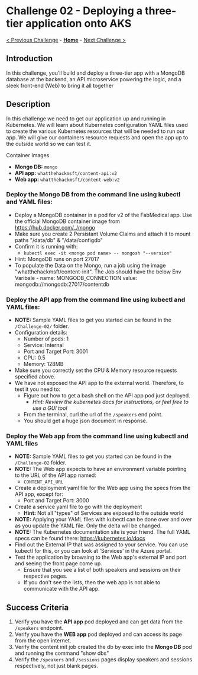 # Challenge 02 - Deploying a three-tier application onto AKS

[< Previous Challenge](./Challenge-01.md) - **[Home](../README.md)** - [Next Challenge >](./Challenge-03.md)

## Introduction

In this challenge, you’ll build and deploy a three-tier app with a MongoDB database at the backend, an API microservice powering the logic, and a sleek front-end (Web) to bring it all together

## Description

In this challenge we need to get our application up and running in Kubernetes. We will learn about Kubernetes configuration YAML files used to create the various Kubernetes resources that will be needed to run our app. We will give our containers resource requests and open the app up to the outside world so we can test it.

Container Images

- **Mongo DB:** `mongo`
- **API app:** `whatthehackmsft/content-api:v2`
- **Web app:** `whatthehackmsft/content-web:v2`

### Deploy the **Mongo DB** from the command line using kubectl and YAML files:

- Deploy a MongoDB container in a pod for v2 of the FabMedical app.  Use the official MongoDB container image from https://hub.docker.com/_/mongo
- Make sure you create 2 Persistant Volume Claims and attach it to mount paths "/data/db" & "/data/configdb"
- Confirm it is running with:
	- `kubectl exec -it <mongo pod name> -- mongosh "--version"`
 - Hint: MongoDB runs on port 27017
 - To populate the Data on the Mongo, run a job using the image "whatthehackmsft/content-init". The Job should have the below Env Varibale
             - name: MONGODB_CONNECTION
            value: mongodb://mongodb:27017/contentdb

### Deploy the **API app** from the command line using kubectl and YAML files:

- **NOTE:** Sample YAML files to get you started can be found in the `/Challenge-02/` folder.
- Configuration details:
  - Number of pods: 1
  - Service: Internal
  - Port and Target Port: 3001
  - CPU: 0.5
  - Memory: 128MB
- Make sure you correctly set the CPU & Memory resource requests specified above.
- We have not exposed the API app to the external world. Therefore, to test it you need to:
	- Figure out how to get a bash shell on the API app pod just deployed.
    	- _Hint: Review the kubernetes docs for instructions, or feel free to use a GUI tool_
	- From the terminal, curl the url of the `/speakers` end point.
	- You should get a huge json document in response.
   
### Deploy the Web app from the command line using kubectl and YAML files
- **NOTE:** Sample YAML files to get you started can be found in the `/Challenge-02` folder.
- **NOTE:** The Web app expects to have an environment variable pointing to the URL of the API app named:
	- `CONTENT_API_URL`
- Create a deployment yaml file for the Web app using the specs from the API app, except for:
	- Port and Target Port: 3000
- Create a service yaml file to go with the deployment
	- **Hint:** Not all "types" of Services are exposed to the outside world
- **NOTE:** Applying your YAML files with kubectl can be done over and over as you update the YAML file. Only the delta will be changed.
- **NOTE:** The Kubernetes documentation site is your friend. The full YAML specs can be found there: <https://kubernetes.io/docs>
- Find out the External IP that was assigned to your service. You can use kubectl for this, or you can look at 'Services' in the Azure portal.
- Test the application by browsing to the Web app's external IP and port and seeing the front page come up.
	- Ensure that you see a list of both speakers and sessions on their respective pages.
	- If you don't see the lists, then the web app is not able to communicate with the API app.

## Success Criteria

1. Verify you have the **API app** pod deployed and can get data from the `/speakers` endpoint.
2. Verify you have the **WEB app** pod deployed and can access its page from the open internet.
3. Verify the content init job created the db by exec into the **Mongo DB** pod and running the command "show dbs"
4. Verify the `/speakers` and `/sessions` pages display speakers and sessions respectively, not just blank pages.
